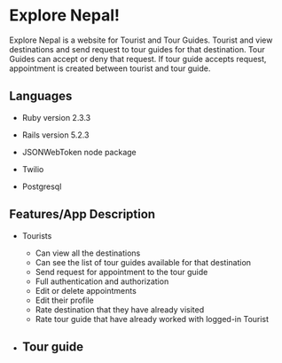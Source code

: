 # Explore Nepal!

Explore Nepal is a website for Tourist and Tour Guides. Tourist and view destinations and send request to tour guides for that destination. Tour Guides can accept or deny that request. If tour guide accepts request, appointment is created between tourist and tour guide.

## Languages

  * Ruby
      version 2.3.3

  * Rails
      version 5.2.3

  * JSONWebToken node package

  * Twilio

  * Postgresql

## Features/App Description
  * Tourists
    - Can view all the destinations
    - Can see the list of tour guides available for that destination
    - Send request for appointment to the tour guide
    - Full authentication and authorization
    - Edit or delete appointments
    - Edit their profile
    - Rate destination that they have already visited
    - Rate tour guide that have already worked with logged-in Tourist

  * Tour guide
    -

